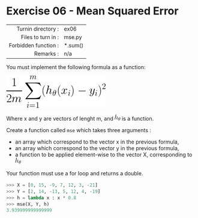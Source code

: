 # Exercise 06 - Mean Squared Error

|                         |                    |
| -----------------------:| ------------------ |
|   Turnin directory :    |  ex06              |
|   Files to turn in :    |  mse.py            |
|   Forbidden function :  |  *.sum()           |
|   Remarks :             |  n/a               |

You must implement the following formula as a function:  
  
![image info](./MSE.png)

Where x and y are vectors of lenght m, and ![image info](./hth.png) is a function.

Create a function called `mse` which takes three arguments : 
  - an array which correspond to the vector x in the previous formula,
  - an array which correspond to the vector y in the previous formula,
  - a function to be applied element-wise to the vector X, corresponding to ![image info](./hth.png)

Your function must use a for loop and returns a double.

```python
>>> X = [0, 15, -9, 7, 12, 3, -21]
>>> Y = [2, 14, -13, 5, 12, 4, -19]
>>> h = lambda x : x * 0.8
>>> mse(X, Y, h)
3.939999999999999
```

